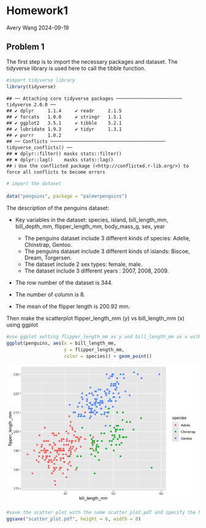 Homework1
================
Avery Wang
2024-09-19

## Problem 1

The first step is to import the necessary packages and dataset. The
tidyverse library is used here to call the tibble function.

``` r
#import tidyverse library 
library(tidyverse)
```

    ## ── Attaching core tidyverse packages ──────────────────────── tidyverse 2.0.0 ──
    ## ✔ dplyr     1.1.4     ✔ readr     2.1.5
    ## ✔ forcats   1.0.0     ✔ stringr   1.5.1
    ## ✔ ggplot2   3.5.1     ✔ tibble    3.2.1
    ## ✔ lubridate 1.9.3     ✔ tidyr     1.3.1
    ## ✔ purrr     1.0.2     
    ## ── Conflicts ────────────────────────────────────────── tidyverse_conflicts() ──
    ## ✖ dplyr::filter() masks stats::filter()
    ## ✖ dplyr::lag()    masks stats::lag()
    ## ℹ Use the conflicted package (<http://conflicted.r-lib.org/>) to force all conflicts to become errors

``` r
# import the dataset

data("penguins", package = "palmerpenguins")
```

The description of the penguins dataset:

- Key variables in the dataset: species, island, bill_length_mm,
  bill_depth_mm, flipper_length_mm, body_mass_g, sex, year

  - The penguins dataset include 3 different kinds of species: Adelie,
    Chinstrap, Gentoo.
  - The penguins dataset include 3 different kinds of islands: Biscoe,
    Dream, Torgersen.
  - The dataset include 2 sex types: female, male.
  - The dataset include 3 different years : 2007, 2008, 2009.

- The row number of the dataset is 344.

- The number of column is 8.

- The mean of the flipper length is 200.92 mm.

Then make the scatterplot flipper_length_mm (y) vs bill_length_mm (x)
using ggplot

``` r
#use ggplot setting flipper_length_mm as y and bill_length_mm as x with geom_point() to make scatterplot
ggplot(penguins, aes(x = bill_length_mm, 
                     y = flipper_length_mm,
                     color = species)) + geom_point()
```

![](p8105_hw1_xw3038_files/figure-gfm/unnamed-chunk-2-1.png)<!-- -->

``` r
#save the scatter plot with the name scatter_plot.pdf and specify the height and width to be demonstrated
ggsave("scatter_plot.pdf", height = 6, width = 8)
```
